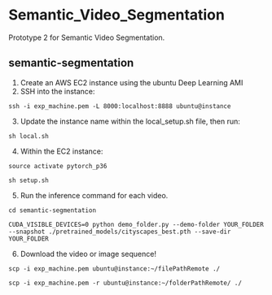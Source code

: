 # Semantic_Video_Segmentation
Prototype 2 for Semantic Video Segmentation.

## semantic-segmentation
1. Create an AWS EC2 instance using the ubuntu Deep Learning AMI
2. SSH into the instance:
```
ssh -i exp_machine.pem -L 8000:localhost:8888 ubuntu@instance
```
3. Update the instance name within the local_setup.sh file, then run:
```
sh local.sh
```
4. Within the EC2 instance:
```
source activate pytorch_p36
```
```
sh setup.sh
```
5. Run the inference command for each video.
```
cd semantic-segmentation
```
```
CUDA_VISIBLE_DEVICES=0 python demo_folder.py --demo-folder YOUR_FOLDER --snapshot ./pretrained_models/cityscapes_best.pth --save-dir YOUR_FOLDER
```
6. Download the video or image sequence!
```
scp -i exp_machine.pem ubuntu@instance:~/filePathRemote ./
```
```
scp -i exp_machine.pem -r ubuntu@instance:~/folderPathRemote/ ./
```
